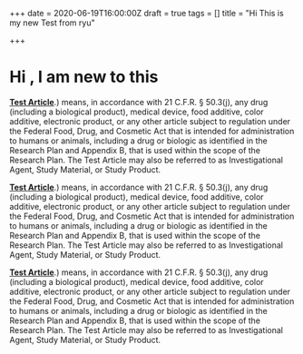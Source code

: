+++
date = 2020-06-19T16:00:00Z
draft = true
tags = []
title = "Hi This is my new Test from ryu"

+++

# Hi , I am new to this

[**Test Article**](https://www.lawinsider.com/dictionary/test-article#:\~:text=Test%20Article%20means%20any%20drug,262%20and%20263b%2D263n).) means, in accordance with 21 C.F.R. § 50.3(j), any drug (including a biological product), medical device, food additive, color additive, electronic product, or any other article subject to regulation under the Federal Food, Drug, and Cosmetic Act that is intended for administration to humans or animals, including a drug or biologic as identified in the Research Plan and Appendix B, that is used within the scope of the Research Plan. The Test Article may also be referred to as Investigational Agent, Study Material, or Study Product.

[**Test Article**](https://www.lawinsider.com/dictionary/test-article#:\~:text=Test%20Article%20means%20any%20drug,262%20and%20263b%2D263n).) means, in accordance with 21 C.F.R. § 50.3(j), any drug (including a biological product), medical device, food additive, color additive, electronic product, or any other article subject to regulation under the Federal Food, Drug, and Cosmetic Act that is intended for administration to humans or animals, including a drug or biologic as identified in the Research Plan and Appendix B, that is used within the scope of the Research Plan. The Test Article may also be referred to as Investigational Agent, Study Material, or Study Product.

[**Test Article**](https://www.lawinsider.com/dictionary/test-article#:\~:text=Test%20Article%20means%20any%20drug,262%20and%20263b%2D263n).) means, in accordance with 21 C.F.R. § 50.3(j), any drug (including a biological product), medical device, food additive, color additive, electronic product, or any other article subject to regulation under the Federal Food, Drug, and Cosmetic Act that is intended for administration to humans or animals, including a drug or biologic as identified in the Research Plan and Appendix B, that is used within the scope of the Research Plan. The Test Article may also be referred to as Investigational Agent, Study Material, or Study Product.